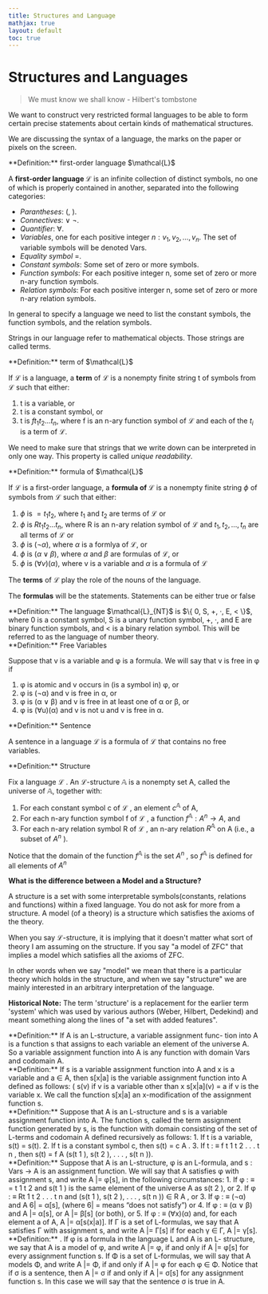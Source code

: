 ```yaml
---
title: Structures and Language
mathjax: true
layout: default
toc: true
---
```


# Structures and Languages

> We must know we shall know - Hilbert's tombstone



We want to construct very restricted formal languages to be able to form certain precise statements about certain kinds of mathematical structures.

We are discussing the syntax of a language, the marks on the paper or pixels on the screen.


<div class="definition" markdown="block">
**Definition:** first-order language $\mathcal{L}$

A **first-order language $\mathcal{L}$** is an infinite collection of distinct symbols, no one of which is properly contained in another, separated into the following categories:

* _Parantheses_: (, ).
* _Connectives_: $\lor$ $\lnot$.
* _Quantifier_: $\forall$.
* _Variables_, one for each positive integer $n: v_1, v_2, \dots, v_n$. The set of variable symbols will be denoted Vars.
* _Equality symbol_ =.
* _Constant symbols_: Some set of zero or more symbols.
* _Function symbols_: For each positive integer n, some set of zero or more n-ary function symbols.
* _Relation symbols_: For each positive interger n, some set of zero or more n-ary relation symbols.
</div>




In general to specify a language we need to list the constant symbols, the function symbols, and the relation symbols.


Strings in our language refer to mathematical objects. Those strings are called terms.

<div class="definition" markdown="block">
**Definition:**  term of  $\mathcal{L}$

If  $\mathcal{L}$ is a language, a **term** of  $\mathcal{L}$ is a nonempty finite string t of symbols from  $\mathcal{L}$  such that either:

1. t is a variable, or
2. t is a constant symbol, or
3. t is $ft_1t_2 \dots t_n$, where f is an n-ary function symbol of $\mathcal{L}$ and each of the $t_i$ is a term of $\mathcal{L}$.
</div>


We need to make sure that strings that we write down can be interpreted in only one way. This property is called _unique readability_.


<div class="definition" markdown="block">
**Definition:** formula of $\mathcal{L}$

If $\mathcal{L}$ is a first-order language, a **formula of $\mathcal{L}$** is a nonempty finite string $\phi$ of symbols from $\mathcal{L}$ such that either:

1. $\phi$ is $=t_1t_2$, where $t_1$ and $t_2$ are terms of $\mathcal{L}$ or
2. $\phi$ is $Rt_1t_2 \dots t_n$, where R is an n-ary relation symbol of $\mathcal{L}$ and $t_1, t_2, \dots, t_n$ are all terms of $\mathcal{L}$ or
3. $\phi$ is $(\lnot \alpha)$, where $\alpha$ is a formlya of $\mathcal{L}$, or
4. $\phi$ is $(\alpha \lor \beta)$, where $\alpha$ and $\beta$ are formulas of $\mathcal{L}$, or
5. $\phi$ is $(\forall v)(\alpha)$, where v is a variable and $\alpha$ is a formula of $\mathcal{L}$
</div>



The **terms** of $\mathcal{L}$ play the role of the nouns of the language. 

The **formulas** will be the statements. Statements can be either true or false






<div class="definition" markdown="block">
**Definition:** The language $\mathcal{L}_{NT}$ is $\{ 0, S, +, ·, E, < \}$, 
where 0 is a constant symbol, 
S is a unary function symbol, 
+, ·, and E are binary function symbols, and 
< is a binary relation symbol. 
This will be referred to as the language of number theory.
</div>


<div class="definition" markdown="block">
**Definition:**  Free Variables

Suppose that v is a variable and φ is a formula. We will say that v is free in φ if

1. φ is atomic and v occurs in (is a symbol in) φ, or
2. φ is (¬α) and v is free in α, or
3. φ is (α ∨ β) and v is free in at least one of α or β, or
4. φ is (∀u)(α) and v is not u and v is free in α.
</div>



<div class="definition" markdown="block">
**Definition:**  Sentence

A sentence in a language $\mathcal{L}$  is a formula of $\mathcal{L}$  that contains no free variables.
</div>



<div class="definition" markdown="block">
**Definition:** Structure

Fix a language $\mathcal{L}$ . An $\mathcal{L}$-structure $\mathbb{A}$ is a nonempty set A, called the universe of $\mathbb{A}$, together with:

1. For each constant symbol c of $\mathcal{L}$ , an element $c^\mathbb{A}$ of A,
2. For each n-ary function symbol f of $\mathcal{L}$ , a function $f^\mathbb{A} : A^n \to A$, and
3. For each n-ary relation symbol R of $\mathcal{L}$ , an n-ary relation $R^\mathbb{A}$ on A (i.e., a subset of $A^n$ ).

Notice that the domain of the function $f^\mathbb{A}$ is the set $A^n$ , so $f^\mathbb{A}$ is defined
for all elements of $A^n$
</div>


**What is the difference between a Model and a Structure?**

A structure is a set with some interpretable symbols(constants, relations and functions) within a fixed language. You do not ask for more from a structure. A model (of a theory) is a structure which satisfies the axioms of the theory.

When you say $\mathcal{L}$-structure, it is implying that it doesn't matter what sort of theory I am assuming on the structure. If you say "a model of ZFC" that implies a model which satisfies all the axioms of ZFC.

In other words when we say "model" we mean that there is a particular theory which holds in the structure, and when we say "structure" we are mainly interested in an arbitrary interpretation of the language.

**Historical Note:** The term 'structure' is a replacement for the earlier term 'system' which was used by various authors (Weber, Hilbert, Dedekind) and meant something along the lines of "a set with added features".


<div class="definition" markdown="block">
**Definition:** If A is an L-structure, a variable assignment func-
tion into A is a function s that assigns to each variable an element of the
universe A. So a variable assignment function into A is any function with
domain Vars and codomain A.
</div>

<div class="definition" markdown="block">
**Definition:**  If s is a variable assignment function into A and x is a
variable and a ∈ A, then s[x|a] is the variable assignment function into A
defined as follows:
(
s(v) if v is a variable other than x
s[x|a](v) =
a
if v is the variable x.
We call the function s[x|a] an x-modification of the assignment
function s.
</div>

<div class="definition" markdown="block">
**Definition:** Suppose that A is an L-structure and s is a variable
assignment function into A. The function s, called the term assignment
function generated by s, is the function with domain consisting of the
set of L-terms and codomain A defined recursively as follows:
1. If t is a variable, s(t) = s(t).
2. If t is a constant symbol c, then s(t) = c A .
3. If t : ≡ f t 1 t 2 . . . t n , then s(t) = f A (s(t 1 ), s(t 2 ), . . . , s(t n )).
</div>

<div class="definition" markdown="block">
**Definition:** Suppose that A is an L-structure, φ is an L-formula,
and s : Vars → A is an assignment function. We will say that A satisfies
φ with assignment s, and write A |= φ[s], in the following circumstances:
1. If φ : ≡ = t 1 t 2 and s(t 1 ) is the same element of the universe A as s(t 2 ),
or
2. If φ : ≡ Rt 1 t 2 . . . t n and (s(t 1 ), s(t 2 ), . . . , s(t n )) ∈ R A , or
3. If φ : ≡ (¬α) and A 6| = α[s], (where 6| = means “does not satisfy”) or
4. If φ : ≡ (α ∨ β) and A |= α[s], or A |= β[s] (or both), or
5. If φ : ≡ (∀x)(α) and, for each element a of A, A |= α[s(x|a)].
If Γ is a set of L-formulas, we say that A satisfies Γ with assignment s,
and write A |= Γ[s] if for each γ ∈ Γ, A |= γ[s].
</div>


<div class="definition" markdown="block">
**Definition:** . If φ is a formula in the language L and A is an L-
structure, we say that A is a model of φ, and write A |= φ, if and only if
A |= φ[s] for every assignment function s. If Φ is a set of L-formulas, we
will say that A models Φ, and write A |= Φ, if and only if A |= φ for each
φ ∈ Φ.
Notice that if σ is a sentence, then A |= σ if and only if A |= σ[s] for
any assignment function s. In this case we will say that the sentence σ is
true in A.
</div>
